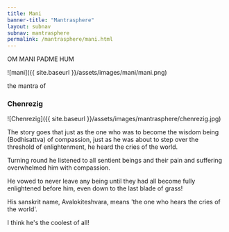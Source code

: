 ```yaml
---        
title: Mani
banner-title: "Mantrasphere" 
layout: subnav
subnav: mantrasphere
permalink: /mantrasphere/mani.html
---        
```

        
OM MANI PADME HUM  

![mani]({{ site.baseurl }}/assets/images/mani/mani.png)

the mantra of
### Chenrezig

![Chenrezig]({{ site.baseurl }}/assets/images/mantrasphere/chenrezig.jpg)

The story goes that just as the one who was to become the wisdom being (Bodhisattva) of compassion, just as he was about to step over the threshold of enlightenment, he heard the cries of the world.

Turning round he listened to all sentient beings and their pain and suffering overwhelmed him with compassion.

He vowed to never leave any being until they had all become fully enlightened before him, even down to the last blade of grass!

His sanskrit name, Avalokiteshvara, means 'the one who hears the cries of the world'.

I think he's the coolest of all!
